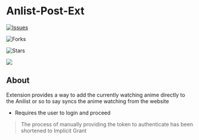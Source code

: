 # Anlist-Post-Ext



[![Issues](https://img.shields.io/github/issues/Unic-X/Anlist-Post-Ext?style=for-the-badge)](https://github.com/Unic-X/Anlist-Post-Ext/issues)

![Forks](https://img.shields.io/github/forks/Unic-X/Anlist-Post-Ext?style=for-the-badge)

![Stars](https://img.shields.io/github/stars/Unic-X/Anlist-Post-Ext?style=for-the-badge)

![](https://img.shields.io/github/license/Unic-X/Anlist-Post-Ext?style=for-the-badge)


## About

Extension provides a way to add the currently watching anime directly to the Anilist or so to say syncs the anime watching from the website 
- Requires the user to login and proceed
> The process of manually providing the token to authenticate has been shortened to Implicit Grant 


